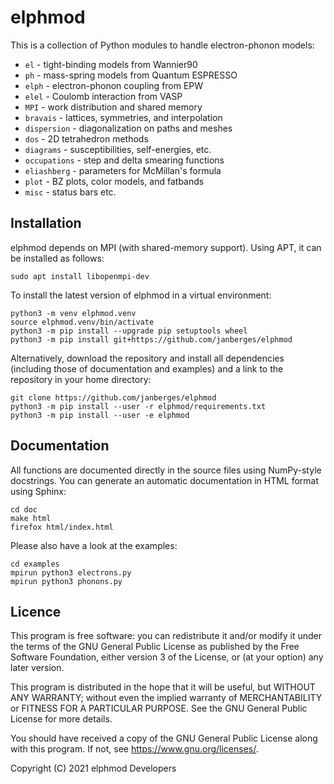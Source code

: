 # elphmod

This is a collection of Python modules to handle electron-phonon models:

* `el` - tight-binding models from Wannier90
* `ph` - mass-spring models from Quantum ESPRESSO
* `elph` - electron-phonon coupling from EPW
* `elel` - Coulomb interaction from VASP
* `MPI` - work distribution and shared memory
* `bravais` - lattices, symmetries, and interpolation
* `dispersion` - diagonalization on paths and meshes
* `dos` - 2D tetrahedron methods
* `diagrams` - susceptibilities, self-energies, etc.
* `occupations` - step and delta smearing functions
* `eliashberg` - parameters for McMillan's formula
* `plot` - BZ plots, color models, and fatbands
* `misc` - status bars etc.

## Installation

elphmod depends on MPI (with shared-memory support). Using APT, it can be
installed as follows:

    sudo apt install libopenmpi-dev

To install the latest version of elphmod in a virtual environment:

    python3 -m venv elphmod.venv
    source elphmod.venv/bin/activate
    python3 -m pip install --upgrade pip setuptools wheel
    python3 -m pip install git+https://github.com/janberges/elphmod

Alternatively, download the repository and install all dependencies (including
those of documentation and examples) and a link to the repository in your home
directory:

    git clone https://github.com/janberges/elphmod
    python3 -m pip install --user -r elphmod/requirements.txt
    python3 -m pip install --user -e elphmod

## Documentation

All functions are documented directly in the source files using NumPy-style
docstrings. You can generate an automatic documentation in HTML format using
Sphinx:

    cd doc
    make html
    firefox html/index.html

Please also have a look at the examples:

    cd examples
    mpirun python3 electrons.py
    mpirun python3 phonons.py

## Licence

This program is free software: you can redistribute it and/or modify it under
the terms of the GNU General Public License as published by the Free Software
Foundation, either version 3 of the License, or (at your option) any later
version.

This program is distributed in the hope that it will be useful, but WITHOUT ANY
WARRANTY; without even the implied warranty of MERCHANTABILITY or FITNESS FOR A
PARTICULAR PURPOSE. See the GNU General Public License for more details.

You should have received a copy of the GNU General Public License along with
this program. If not, see <https://www.gnu.org/licenses/>.

Copyright (C) 2021 elphmod Developers
